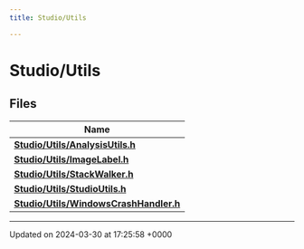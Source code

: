 ```yaml
---
title: Studio/Utils

---
```


# Studio/Utils



## Files

| Name           |
| -------------- |
| **[Studio/Utils/AnalysisUtils.h](../Files/AnalysisUtils_8h.md#file-analysisutils.h)**  |
| **[Studio/Utils/ImageLabel.h](../Files/ImageLabel_8h.md#file-imagelabel.h)**  |
| **[Studio/Utils/StackWalker.h](../Files/StackWalker_8h.md#file-stackwalker.h)**  |
| **[Studio/Utils/StudioUtils.h](../Files/StudioUtils_8h.md#file-studioutils.h)**  |
| **[Studio/Utils/WindowsCrashHandler.h](../Files/WindowsCrashHandler_8h.md#file-windowscrashhandler.h)**  |






-------------------------------

Updated on 2024-03-30 at 17:25:58 +0000
